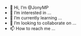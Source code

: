 - 👋 Hi, I’m @JonyMP
- 👀 I’m interested in ...
- 🌱 I’m currently learning ...
- 💞️ I’m looking to collaborate on ...
- 📫 How to reach me ...

<!---
JonyMP/JonyMP is a ✨ special ✨ repository because its `README.md` (this file) appears on your GitHub profile.
You can click the Preview link to take a look at your changes.
--->
